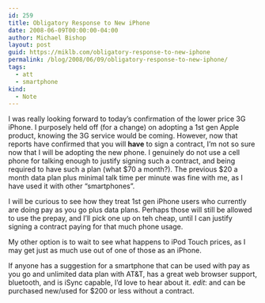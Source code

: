 ```yaml
---
id: 259
title: Obligatory Response to New iPhone
date: 2008-06-09T00:00:00-04:00
author: Michael Bishop
layout: post
guid: https://miklb.com/obligatory-response-to-new-iphone
permalink: /blog/2008/06/09/obligatory-response-to-new-iphone/
tags:
  - att
  - smartphone
kind:
  - Note
---
```

<p>I was really looking forward to today’s confirmation of the lower price 3G iPhone.  I purposely held off (for a change) on adopting a 1st gen Apple product, knowing the 3G service would be coming.  However, now that reports have confirmed that you will <strong>have</strong> to sign a contract, I’m not so sure now that I will be adopting the new phone.  I genuinely do not use a cell phone for talking enough to justify signing such a contract, and being required to have such a plan (what $70 a month?).  The previous $20 a month data plan plus minimal talk time per minute was fine with me, as I have used it with other “smartphones”.</p>

<p>I will be curious to see how they treat 1st gen iPhone users who currently are doing pay as you go plus data plans.  Perhaps those will still be allowed to use the prepay, and I’ll pick one up on teh cheap, until I can justify signing a contract paying for that much phone usage.</p>

<p>My other option is to wait to see what happens to iPod Touch prices, as I may get just as much use out of one of those as an iPhone.</p>

<p>If anyone has a suggestion for a smartphone that can be used with pay as you go and unlimited data plan with AT&T, has a great web browser support, bluetooth, and is iSync capable, I’d love to hear about it. <em>edit</em>:  and can be purchased new/used for $200 or less without a contract.</p>